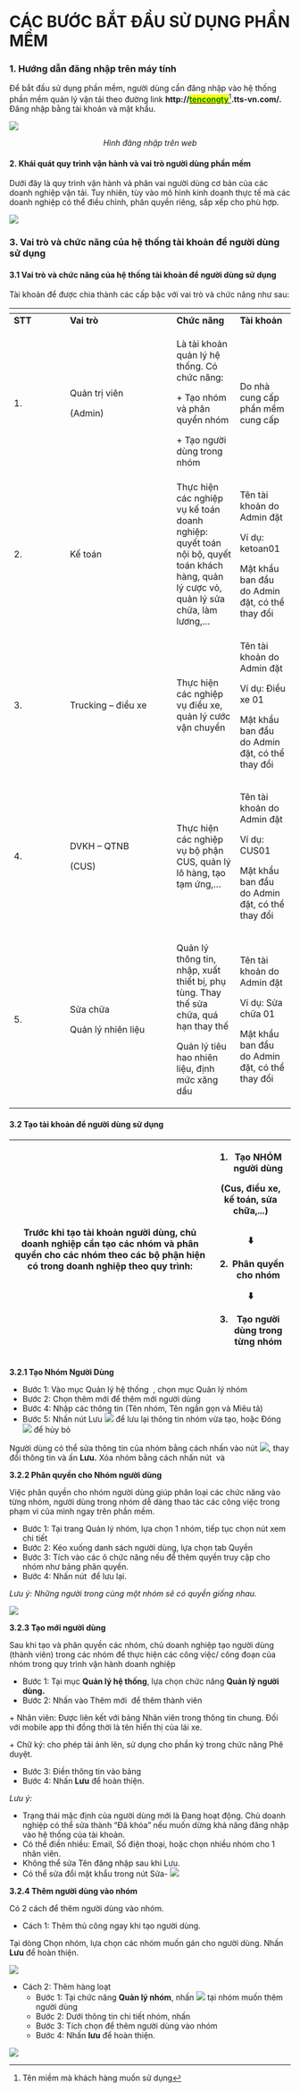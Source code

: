 # CÁC BƯỚC BẮT ĐẦU SỬ DỤNG PHẦN MỀM

### 1. **Hướng dẫn đăng nhập trên máy tính** <a href="#_1ci93xb" id="_1ci93xb"></a>

Để bắt đầu sử dụng phần mềm, người dùng cần đăng nhập vào hệ thống phần mềm quản lý vận tải theo đường link **http://**[<mark style="color:green;">**tencongty**</mark>](#user-content-fn-1)[^1]**.tts-vn.com/.** Đăng nhập bằng tài khoản và mật khẩu.

![](<../.gitbook/assets/0 (6).png>)

_<div style="text-align: center">Hình đăng nhập trên web</div>_

#### **2. Khái quát quy trình vận hành và vai trò người dùng phần mềm**

Dưới đây là quy trình vận hành và phân vai người dùng cơ bản của các doanh nghiệp vận tải. Tuy nhiên, tùy vào mô hình kinh doanh thực tế mà các doanh nghiệp có thể điều chỉnh, phân quyền riêng, sắp xếp cho phù hợp.

![](<../.gitbook/assets/1 (8).png>)

### **3. Vai trò và chức năng của hệ thống tài khoản để người dùng sử dụng** <a href="#_2bn6wsx" id="_2bn6wsx"></a>

#### **3.1 Vai trò và chức năng của hệ thống tài khoản để người dùng sử dụng** <a href="#_qsh70q" id="_qsh70q"></a>

Tài khoản để được chia thành các cấp bậc với vai trò và chức năng như sau:

<table data-header-hidden data-full-width="true"><thead><tr><th width="84.5"></th><th width="175"></th><th></th><th></th></tr></thead><tbody><tr><td><strong>STT</strong></td><td><strong>Vai trò</strong></td><td><strong>Chức năng</strong></td><td><strong>Tài khoản</strong></td></tr><tr><td>1.</td><td><p>Quản trị viên</p><p>(Admin)</p></td><td><p>Là tài khoản quản lý hệ thống. Có chức năng:</p><p>+ Tạo nhóm và phân quyền nhóm</p><p>+ Tạo người dùng trong nhóm</p></td><td>Do nhà cung cấp phần mềm cung cấp</td></tr><tr><td>2.</td><td>Kế toán</td><td>Thực hiện các nghiệp vụ kế toán doanh nghiệp: quyết toán nội bộ, quyết toán khách hàng, quản lý cược vỏ, quản lý sửa chữa, làm lương,…</td><td><p>Tên tài khoản do Admin đặt</p><p>Ví dụ: ketoan01</p><p>Mật khẩu ban đầu do Admin đặt, có thể thay đổi</p></td></tr><tr><td>3.</td><td>Trucking – điều xe</td><td>Thực hiện các nghiệp vụ điều xe, quản lý cước vận chuyển</td><td><p>Tên tài khoản do Admin đặt</p><p>Ví dụ: Điều xe 01</p><p>Mật khẩu ban đầu do Admin đặt, có thể thay đổi</p></td></tr><tr><td>4.</td><td><p>DVKH – QTNB</p><p>(CUS)</p></td><td>Thực hiện các nghiệp vụ bộ phận CUS, quản lý lô hàng, tạo tạm ứng,…</td><td><p>Tên tài khoản do Admin đặt</p><p>Ví dụ: CUS01</p><p>Mật khẩu ban đầu do Admin đặt, có thể thay đổi</p></td></tr><tr><td>5.</td><td><p>Sửa chữa</p><p>Quản lý nhiên liệu</p></td><td><p>Quản lý thông tin, nhập, xuất thiết bị, phụ tùng. Thay thế sửa chữa, quá hạn thay thế</p><p>Quản lý tiêu hao nhiên liệu, định mức xăng dầu</p></td><td><p>Tên tài khoản do Admin đặt</p><p>Ví dụ: Sửa chữa 01</p><p>Mật khẩu ban đầu do Admin đặt, có thể thay đổi</p></td></tr></tbody></table>

#### **3.2 Tạo tài khoản để người dùng sử dụng** <a href="#_3as4poj" id="_3as4poj"></a>

| Trước khi tạo tài khoản người dùng, chủ doanh nghiệp cần tạo các nhóm và phân quyền cho các nhóm theo các bộ phận hiện có trong doanh nghiệp theo quy trình: | <ol><li>Tạo NHÓM người dùng</li></ol><p>(Cus, điều xe, kế toán, sửa chữa,...)</p><p><img src="../.gitbook/assets/2 (3).png" alt="" data-size="original"><img src="../.gitbook/assets/3.png" alt="" data-size="original"></p><p>                               ⬇️</p><ol start="2"><li>Phân quyền cho nhóm</li></ol><p>                              ⬇️</p><ol start="3"><li>Tạo người dùng trong từng nhóm</li></ol> |
| ------------------------------------------------------------------------------------------------------------------------------------------------------------ | -------------------------------------------------------------------------------------------------------------------------------------------------------------------------------------------------------------------------------------------------------------------------------------------------------------------------------------------------------------------------------------------------------------------- |

**3.2.1 Tạo Nhóm Người Dùng**

* Bước 1: Vào mục Quản lý hệ thống <img src="../.gitbook/assets/image (66).png" alt="" data-size="line">  , chọn mục Quản lý nhóm <img src="../.gitbook/assets/image (128).png" alt="" data-size="line">
* &#x20;Bước 2: Chọn thêm mới để thêm mới người dùng <img src="../.gitbook/assets/image (89).png" alt="" data-size="line">
* Bước 4: Nhập các thông tin (Tên nhóm, Tên ngắn gọn và Miêu tả)
* Bước 5: Nhấn nút Lưu ![](<../.gitbook/assets/image (93).png>) để lưu lại thông tin nhóm vừa tạo, hoặc Đóng ![](<../.gitbook/assets/image (129).png>) để hủy bỏ&#x20;

Người dùng có thể sửa thông tin của nhóm bằng cách nhấn vào nút ![](<../.gitbook/assets/9 (2).png>), thay đổi thông tin và ấn **Lưu.** Xóa nhóm bằng cách nhấn nút <img src="../.gitbook/assets/10 (5).png" alt="" data-size="line"> và <img src="../.gitbook/assets/image (92).png" alt="" data-size="line">

**3.2.2 Phân quyền cho Nhóm người dùng**

Việc phân quyền cho nhóm người dùng giúp phân loại các chức năng vào từng nhóm, người dùng trong nhóm dễ dàng thao tác các công việc trong phạm vi của mình ngay trên phần mềm.

* &#x20;Bước 1: Tại trang Quản lý nhóm, lựa chọn 1 nhóm, tiếp tục chọn nút xem chi tiết <img src="../.gitbook/assets/image (3).png" alt="" data-size="line">
* Bước 2: Kéo xuống danh sách người dùng, lựa chọn tab Quyền
* Bước 3: Tích vào các ô chức năng nếu để thêm quyền truy cập cho nhóm như bảng phân quyền.
* &#x20;Bước 4: Nhấn nút <img src="../.gitbook/assets/image (90).png" alt="" data-size="line"> để lưu lại.

_Lưu ý: Những người trong cùng một nhóm sẽ có quyền giống nhau._

![](<../.gitbook/assets/14 (6).png>)

**3.2.3 Tạo mới người dùng**

Sau khi tạo và phân quyền các nhóm, chủ doanh nghiệp tạo người dùng (thành viên) trong các nhóm để thực hiện các công việc/ công đoạn của nhóm trong quy trình vận hành doanh nghiệp

* Bước 1: Tại mục **Quản lý hệ thống**, lựa chọn chức năng **Quản lý người dùng.**
* Bước 2: Nhấn vào Thêm mới <img src="../.gitbook/assets/15 (1).png" alt="" data-size="original"> để thêm thành viên

\+ Nhân viên: Được liên kết với bảng Nhân viên trong thông tin chung. Đối với mobile app thì đồng thời là tên hiển thị của lái xe.

\+ Chữ ký: cho phép tải ảnh lên, sử dụng cho phần ký trong chức năng Phê duyệt.

* Bước 3: Điền thông tin vào bảng
* Bước 4: Nhấn **Lưu** để hoàn thiện.

_Lưu ý:_

* Trạng thái mặc định của người dùng mới là Đang hoạt động. Chủ doanh nghiệp có thể sửa thành “Đã khóa” nếu muốn dừng khả năng đăng nhập vào hệ thống của tài khoản.
* Có thể điền nhiều: Email, Số điện thoại, hoặc chọn nhiều nhóm cho 1 nhân viên.
* Không thể sửa Tên đăng nhập sau khi Lưu.
* Có thể sửa đổi mật khẩu trong nút Sửa- ![](<../.gitbook/assets/16 (2).png>)

**3.2.4  Thêm người dùng vào nhóm**

Có 2 cách để thêm người dùng vào nhóm.

* Cách 1: Thêm thủ công ngay khi tạo người dùng.

Tại dòng Chọn nhóm, lựa chọn các nhóm muốn gán cho người dùng. Nhấn **Lưu** để hoàn thiện.

![](<../.gitbook/assets/17 (8).png>)

* Cách 2: Thêm hàng loạt
  * Bước 1: Tại chức năng **Quản lý nhóm**, nhấn ![](<../.gitbook/assets/image (53).png>) tại nhóm muốn thêm người dùng
  * Bước 2: Dưới thông tin chi tiết nhóm, nhấn&#x20;
  * Bước 3: Tích chọn để thêm người dùng vào nhóm
  * Bước 4: Nhấn **lưu** để hoàn thiện.

![](<../.gitbook/assets/20 (6).png>)

[^1]: Tên miềm mà khách hàng muốn sử dụng
